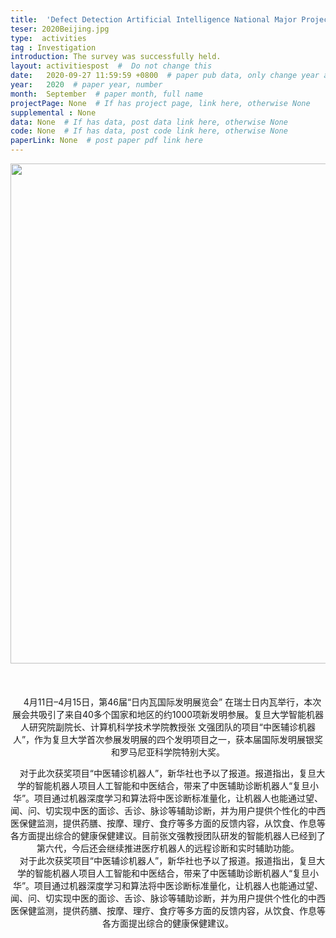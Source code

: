 ```yaml
---
title:  'Defect Detection Artificial Intelligence National Major Project Beijing Investigation'  #  Paper title, covered by ''
teser: 2020Beijing.jpg
type:  activities
tag : Investigation
introduction: The survey was successfully held.
layout: activitiespost  #  Do not change this
date:   2020-09-27 11:59:59 +0800  # paper pub data, only change year and month according to this format
year:   2020  # paper year, number
month:  September  # paper month, full name
projectPage: None  # If has project page, link here, otherwise None
supplemental : None
data: None  # If has data, post data link here, otherwise None
code: None  # If has data, post code link here, otherwise None
paperLink: None  # post paper pdf link here
---
```


<center><img src="{{ BASE_PATH }}/images/activities/{{page.teser}}" width = "800" height = "auto"/></center>

&nbsp;
&nbsp;
<center>
<p style="font-size:20px;width:100%;text-align:left" >

&emsp;4月11日–4月15日，第46届“日内瓦国际发明展览会” 在瑞士日内瓦举行，本次展会共吸引了来自40多个国家和地区的约1000项新发明参展。复旦大学智能机器人研究院副院长、计算机科学技术学院教授张 文强团队的项目“中医辅诊机器人”，作为复旦大学首次参展发明展的四个发明项目之一，获本届国际发明展银奖和罗马尼亚科学院特别大奖。
<br>

&emsp;对于此次获奖项目“中医辅诊机器人”，新华社也予以了报道。报道指出，复旦大学的智能机器人项目人工智能和中医结合，带来了中医辅助诊断机器人“复旦小华”。项目通过机器深度学习和算法将中医诊断标准量化，让机器人也能通过望、闻、问、切实现中医的面诊、舌诊、脉诊等辅助诊断，并为用户提供个性化的中西医保健监测，提供药膳、按摩、理疗、食疗等多方面的反馈内容，从饮食、作息等各方面提出综合的健康保健建议。目前张文强教授团队研发的智能机器人已经到了第六代，今后还会继续推进医疗机器人的远程诊断和实时辅助功能。
<br>
&emsp;对于此次获奖项目“中医辅诊机器人”，新华社也予以了报道。报道指出，复旦大学的智能机器人项目人工智能和中医结合，带来了中医辅助诊断机器人“复旦小华”。项目通过机器深度学习和算法将中医诊断标准量化，让机器人也能通过望、闻、问、切实现中医的面诊、舌诊、脉诊等辅助诊断，并为用户提供个性化的中西医保健监测，提供药膳、按摩、理疗、食疗等多方面的反馈内容，从饮食、作息等各方面提出综合的健康保健建议。
</p>
</center>
&nbsp;


